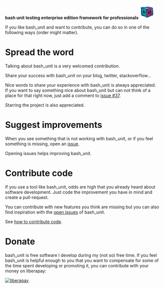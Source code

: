 **bash unit testing enterprise edition framework for professionals ![bash_unit](img/bu_50.png)**

If you like bash_unit and want to contribute, you can do so in one of the
following ways (order might matter).

# Spread the word

Talking about bash_unit is a very welcomed contribution.

Share your success with bash_unit on your blog, twitter, stackoverflow...

Nice words to share your experience with bash_unit is always appreciated.
If you want to say something nice about bash_unit but can not think of a 
place for that right now, just add a comment to
[issue #37](https://github.com/pgrange/bash_unit/issues/37).

Starring the project is also appreciated.

# Suggest improvements

When you see something that is not working with bash_unit, or if you feel
something is missing, open an
[issue](https://github.com/pgrange/bash_unit/issues).

Opening issues helps improving bash_unit.

# Contribute code

If you use a tool like bash_unit, odds are high that you already heard
about software development. Just code the improvement you have in mind
and create a pull-request.

You can contribute with new features you think are missing but you can
also find inspiration with the
[open issues](https://github.com/pgrange/bash_unit/issues) of bash_unit.

See [how to contribute code](CONTRIBUTING_CODE.md).

# Donate

bash_unit is free software I develop during my (not so) free time. If you feel
bash_unit is helpful enough to you that you want to compensate for some of
the time spent developing or promoting it, you can contribute with your money
on liberapay:

[![liberapay](https://liberapay.com/assets/widgets/donate.svg)](https://liberapay.com/bash_unit/donate)
